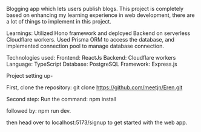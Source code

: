 Blogging app which lets users publish blogs. This project is completely based on enhancing my learning experience in web development, there are a lot of things to implement in this project.

Learnings: 
Utilized Hono framework and deployed Backend on serverless Cloudflare workers.
Used Prisma ORM to access the database, and implemented connection pool to manage database connection. 


Technologies used: 
Frontend: ReactJs
Backend: Cloudflare workers
Language: TypeScript
Database: PostgreSQL
Framework: Express.js 

Project setting up-

First, clone the repository:
git clone https://github.com/meetjn/Eren.git

Second step: 
Run the command: npm install

followed by: npm run dev. 

then head over to localhost:5173/signup to get started with the web app. 

